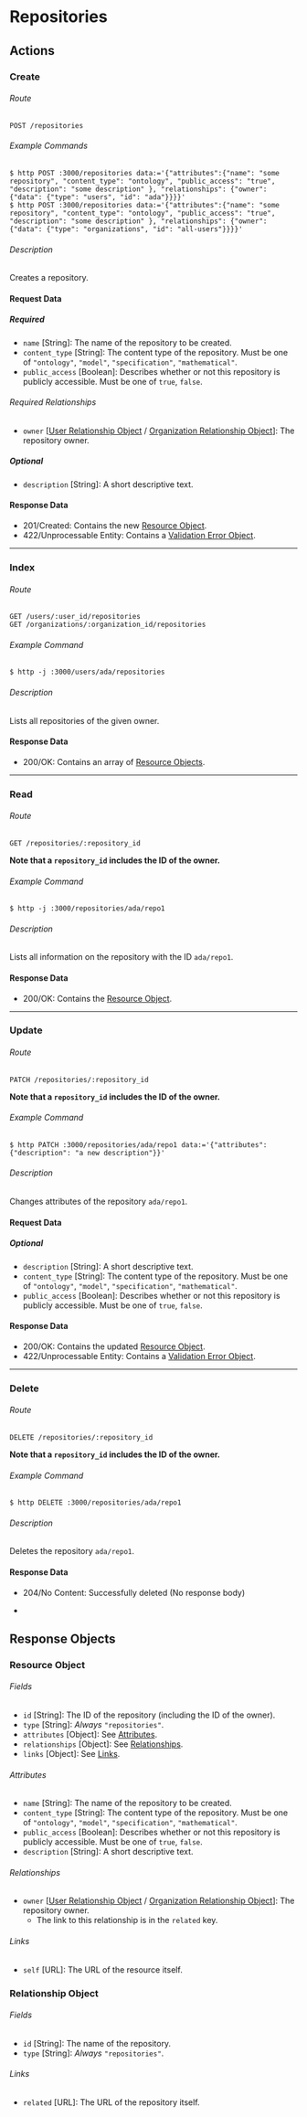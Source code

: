 # Repositories

## Actions
### Create
###### Route
    POST /repositories
###### Example Commands
    $ http POST :3000/repositories data:='{"attributes":{"name": "some repository", "content_type": "ontology", "public_access": "true", "description": "some description" }, "relationships": {"owner": {"data": {"type": "users", "id": "ada"}}}}'
    $ http POST :3000/repositories data:='{"attributes":{"name": "some repository", "content_type": "ontology", "public_access": "true", "description": "some description" }, "relationships": {"owner": {"data": {"type": "organizations", "id": "all-users"}}}}'
###### Description
Creates a repository.

#### Request Data
##### Required
* `name` [String]: The name of the repository to be created.
* `content_type` [String]: The content type of the repository. Must be one of `"ontology"`, `"model"`, `"specification"`, `"mathematical"`.
* `public_access` [Boolean]: Describes whether or not this repository is publicly accessible. Must be one of `true`, `false`.

###### Required Relationships
* `owner` [[User Relationship Object](users.md#relationship-object) / [Organization Relationship Object](organizations.md#relationship-object)]: The repository owner.

##### Optional
* `description` [String]: A short descriptive text.

#### Response Data
* 201/Created: Contains the new [Resource Object](#resource-object).
* 422/Unprocessable Entity: Contains a [Validation Error Object](README.md#validation-error-object).

---

### Index
###### Route
    GET /users/:user_id/repositories
    GET /organizations/:organization_id/repositories
###### Example Command
    $ http -j :3000/users/ada/repositories
###### Description
Lists all repositories of the given owner.

#### Response Data
* 200/OK: Contains an array of [Resource Objects](#resource-object).

---

### Read
###### Route
    GET /repositories/:repository_id
**Note that a `repository_id` includes the ID of the owner.**
###### Example Command
    $ http -j :3000/repositories/ada/repo1
###### Description
Lists all information on the repository with the ID `ada/repo1`.

#### Response Data
* 200/OK: Contains the [Resource Object](#resource-object).

---

### Update
###### Route
    PATCH /repositories/:repository_id
**Note that a `repository_id` includes the ID of the owner.**
###### Example Command
    $ http PATCH :3000/repositories/ada/repo1 data:='{"attributes":{"description": "a new description"}}'
###### Description
Changes attributes of the repository `ada/repo1`.

#### Request Data
##### Optional
* `description` [String]: A short descriptive text.
* `content_type` [String]: The content type of the repository. Must be one of `"ontology"`, `"model"`, `"specification"`, `"mathematical"`.
* `public_access` [Boolean]: Describes whether or not this repository is publicly accessible. Must be one of `true`, `false`.

#### Response Data
* 200/OK: Contains the updated [Resource Object](#resource-object).
* 422/Unprocessable Entity: Contains a [Validation Error Object](README.md#validation-error-object).

---

### Delete
###### Route
    DELETE /repositories/:repository_id
**Note that a `repository_id` includes the ID of the owner.**
###### Example Command
    $ http DELETE :3000/repositories/ada/repo1
###### Description
Deletes the repository `ada/repo1`.

#### Response Data
* 204/No Content: Successfully deleted (No response body)

-

## Response Objects
### Resource Object
###### Fields
* `id` [String]: The ID of the repository (including the ID of the owner).
* `type` [String]: *Always* `"repositories"`.
* `attributes` [Object]: See [Attributes](#attributes).
* `relationships` [Object]: See [Relationships](#relationships).
* `links` [Object]: See [Links](#links).

###### Attributes
* `name` [String]: The name of the repository to be created.
* `content_type` [String]: The content type of the repository. Must be one of `"ontology"`, `"model"`, `"specification"`, `"mathematical"`.
* `public_access` [Boolean]: Describes whether or not this repository is publicly accessible. Must be one of `true`, `false`.
* `description` [String]: A short descriptive text.

###### Relationships
* `owner` [[User Relationship Object](users.md#relationship-object) / [Organization Relationship Object](organizations.md#relationship-object)]: The repository owner.
  * The link to this relationship is in the `related` key.

###### Links
* `self` [URL]: The URL of the resource itself.

### Relationship Object
###### Fields
* `id` [String]: The name of the repository.
* `type` [String]: *Always* `"repositories"`.

###### Links
* `related` [URL]: The URL of the repository itself.
